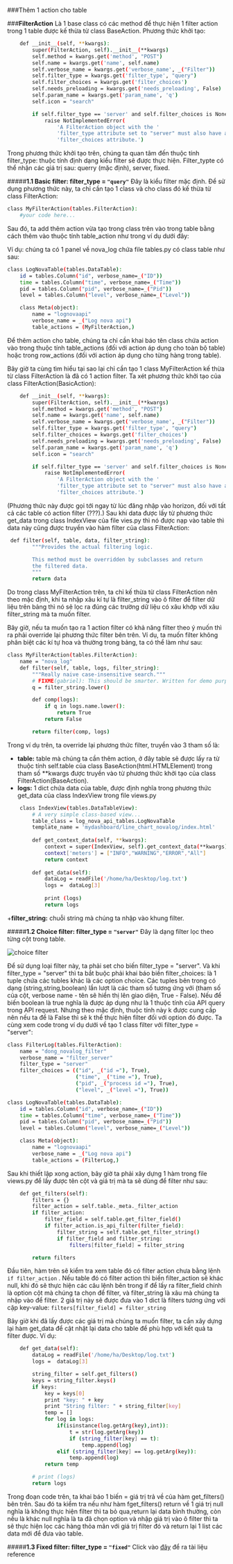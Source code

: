 ###Thêm 1 action cho table


###**FilterAction**
Là 1 base class có các method để thực hiện 1 filter action trong 1 table được kế thừa từ class BaseAction.
Phương thức khởi tạo:
```sh
    def __init__(self, **kwargs):
        super(FilterAction, self).__init__(**kwargs)
        self.method = kwargs.get('method', "POST")
        self.name = kwargs.get('name', self.name)
        self.verbose_name = kwargs.get('verbose_name', _("Filter"))
        self.filter_type = kwargs.get('filter_type', "query")
        self.filter_choices = kwargs.get('filter_choices')
        self.needs_preloading = kwargs.get('needs_preloading', False)
        self.param_name = kwargs.get('param_name', 'q')
        self.icon = "search"

        if self.filter_type == 'server' and self.filter_choices is None:
            raise NotImplementedError(
                'A FilterAction object with the '
                'filter_type attribute set to "server" must also have a'
                'filter_choices attribute.')
```
Trong phương thức khởi tạo trên, chúng ta quan tâm đến thuộc tính filter_type: thuộc tính định dạng kiểu filter sẽ được thực hiện. Filter_typte có thể nhận các giá trị sau: querry (mặc định), server, fixed.

#####**1.1  Basic filter: filter_type = `"query"`**
Đây là kiểu filter mặc định.
Để sử dụng phương thức này, ta chỉ cần tạo 1 class và cho class đó kế thừa từ class FilterAction:
```sh
class MyFilterAction(tables.FilterAction):
    #your code here...
```
Sau đó, ta add thêm action vừa tạo trong class trên vào trong table bằng cách thêm vào thuộc tính table_action như trong ví dụ dưới đây:

Ví dụ: chúng ta có 1 panel về nova_log chứa file tables.py có class table như sau:
```sh
class LogNovaTable(tables.DataTable):
    id = tables.Column("id", verbose_name=_("ID"))
    time = tables.Column("time", verbose_name=_("Time"))
    pid = tables.Column("pid", verbose_name=_("Pid"))
    level = tables.Column("level", verbose_name=_("Level"))

    class Meta(object):
        name = "lognovaapi"
        verbose_name = _("Log nova api")
        table_actions = (MyFilterAction,)
```
Để thêm action cho table, chúng ta chỉ cần khai báo tên class chứa action vào trong thuộc tính table_actions (đối với action áp dụng cho toàn bộ table) hoặc trong row_actions (đối với action áp dụng cho từng hàng trong table).

Bây giờ ta cùng tìm hiểu tại sao lại chỉ cần tạo 1 class MyFilterAction kế thừa từ class FilterAction là đã có 1 action filter.
Ta xét phương thức khởi tạo của class FilterAction(BasicAction):
```sh
    def __init__(self, **kwargs):
        super(FilterAction, self).__init__(**kwargs)
        self.method = kwargs.get('method', "POST")
        self.name = kwargs.get('name', self.name)
        self.verbose_name = kwargs.get('verbose_name', _("Filter"))
        self.filter_type = kwargs.get('filter_type', "query")
        self.filter_choices = kwargs.get('filter_choices')
        self.needs_preloading = kwargs.get('needs_preloading', False)
        self.param_name = kwargs.get('param_name', 'q')
        self.icon = "search"

        if self.filter_type == 'server' and self.filter_choices is None:
            raise NotImplementedError(
                'A FilterAction object with the '
                'filter_type attribute set to "server" must also have a '
                'filter_choices attribute.')
```
(Phương thức này được gọi tới ngay từ lúc đăng nhập vào horizon, đối với tất cả các table có action filter (???).)
Sau khi data được lấy từ phương thức get_data trong class IndexView của file vies.py thì nó được nạp vào table thì data này cũng được truyền vào hàm filter của class FilterAction:
```sh
 def filter(self, table, data, filter_string):
        """Provides the actual filtering logic.

        This method must be overridden by subclasses and return
        the filtered data.
        """
        return data
```
Do trong class MyFilterAction trên, ta chỉ kế thừa từ class FilterAction nên theo mặc định, khi ta nhập xâu kí tự là filter_string vào ô filter để filter dữ liệu trên bảng thì nó sẽ lọc ra đúng các trường dữ liệu có xâu khớp với xâu filter_string mà ta muốn filter.

Bây giờ, nếu ta muốn tạo ra 1 action filter có khả năng filter theo ý muốn thì ra phải override lại phương thức filter bên trên.
Ví dụ, ta muốn filter không phân biệt các kí tự hoa và thường trong bảng, ta có thể làm như sau:
```sh
class MyFilterAction(tables.FilterAction):
    name = "nova_log"
    def filter(self, table, logs, filter_string):
        """Really naive case-insensitive search."""
        # FIXME(gabriel): This should be smarter. Written for demo purposes.
        q = filter_string.lower()

        def comp(logs):
            if q in logs.name.lower():
                return True
            return False

        return filter(comp, logs)
```
Trong ví dụ trên, ta override lại phương thức filter, truyền vào 3 tham số là:
+ **table:** table mà chúng ta cần thêm action, ở đây table sẽ được lấy ra từ thuộc tính self.table của class BaseAction(html.HTMLElement) trong tham số **kwargs được truyền vào từ phương thức khởi tạo của class FilterAction(BaseAction). 
+ **logs:** 1 dict chứa data của table, được định nghĩa trong phương thức get_data của class IndexView trong file views.py
 
```sh
	class IndexView(tables.DataTableView):
	    # A very simple class-based view...
	    table_class = log_nova_api_tables.LogNovaTable
	    template_name = 'mydashboard/line_chart_novalog/index.html'
	
	    def get_context_data(self, **kwargs):
	        context = super(IndexView, self).get_context_data(**kwargs)
	        context['meters'] = ["INFO","WARNING","ERROR","All"]
	        return context
	
	    def get_data(self):
	        dataLog = readFile('/home/ha/Desktop/log.txt')
	        logs =  dataLog[3]
	
	        print (logs)
	        return logs
```
+**filter_string:** chuỗi string mà chúng ta nhập vào khung filter.


#####**1.2  Choice filter: filter_type = `"server"`**
Đây là dạng filter lọc theo từng cột trong table.

![choice filter](http://i.imgur.com/bDFaYQq.png)

Để sử dụng loại filter này, ta phải set cho biến filter_type = "server". Và khi filter_type = "server" thì ta bắt buộc phải khai báo biến filter_choices: là 1 tuple chứa các tubles khác là các option choice. Các tuples bên trong có dạng (string,string,boolean) lần lượt là các tham số tương ứng với (tham số của cột, verbose name - tên sẽ hiển thị lên giao diện, True - False). Nếu để biến boolean là true nghĩa là được áp dụng như là 1 thuộc tính của API query trong API request. Nhưng theo mặc định, thuộc tính này k được cung cấp nên nếu ta để là False thì sẽ k thể thực hiện filter đối với option đó được.
Ta cùng xem code trong ví dụ dưới về tạo 1 class filter với filter_type = "server":
```sh
class FilterLog(tables.FilterAction):
    name = "dong_novalog_filter"
    verbose_name = "filter_server"
    filter_type = "server"
    filter_choices = (("id", _("id ="), True),
                      ("time", _("time ="), True),
                      ("pid", _("process id ="), True),
                      ("level", _("level ="), True))

class LogNovaTable(tables.DataTable):
    id = tables.Column("id", verbose_name=_("ID"))
    time = tables.Column("time", verbose_name=_("Time"))
    pid = tables.Column("pid", verbose_name=_("Pid"))
    level = tables.Column("level", verbose_name=_("Level"))

    class Meta(object):
        name = "lognovaapi"
        verbose_name = _("Log nova api")
        table_actions = (FilterLog,)
```
Sau khi thiết lập xong action, bây giờ ta phải xây dựng 1 hàm trong file views.py để lấy được tên cột và giá trị mà ta sẽ dùng để filter như sau:
```sh
    def get_filters(self):
        filters = {}
        filter_action = self.table._meta._filter_action
        if filter_action:
            filter_field = self.table.get_filter_field()
            if filter_action.is_api_filter(filter_field):
                filter_string = self.table.get_filter_string()
                if filter_field and filter_string:
                    filters[filter_field] = filter_string

        return filters
```
Đầu tiên, hàm trên sẽ kiểm tra xem table đó có filter action chưa bằng lệnh `if filter_action` . Nếu table đó có filter action thì biến filter_action sẽ khác null, khi đó sẽ thực hiện các câu lệnh bên trong if để lấy ra filter_field chính là option cột mà chúng ta chọn để filter, và filter_string là xâu mà chúng ta nhập vào để filter. 2 giá trị này sẽ được đưa vào 1 dict là filters tương ứng với cặp key-value:  `filters[filter_field] = filter_string`

Bây giờ khi đã lấy được các giá trị mà chúng ta muốn filter, ta cần xây dựng lại hàm get_data để cật nhật lại data cho table để phù hợp với kết quả ta filter được.
Ví dụ:
```sh
    def get_data(self):
        dataLog = readFile('/home/ha/Desktop/log.txt')
        logs =  dataLog[3]

        string_filter = self.get_filters()
        keys = string_filter.keys()
        if keys:
            key = keys[0]
            print "key: " + key
            print "String filter: " + string_filter[key]
            temp = []
            for log in logs:
                if(isinstance(log.getArg(key),int)):
                    t = str(log.getArg(key))
                    if (string_filter[key] == t):
                        temp.append(log)
                elif (string_filter[key] == log.getArg(key)):
                    temp.append(log)
            return temp

        # print (logs)
        return logs
```
Trong đoạn code trên, ta khai báo 1 biến = giá trị trả về của hàm get_filters() bên trên. Sau đó ta kiểm tra nếu như hàm fget_filters() return về 1 giá trị null nghĩa là không thực hiện filter thì ta bỏ qua,return lại data bình thường, còn nếu là khác null nghĩa là ta đã chọn option và nhập giá trị vào ô filter thì ta sẽ thực hiện lọc các hàng thỏa mãn với giá trị filter đó và return lại 1 list các data mới để đưa vào table.

#####**1.3  Fixed filter: filter_type = `"fixed"`**
Click vào [đây](https://github.com/cloudcomputinghust/CloudTestbed/blob/master/k58/nguyen_van_duc/Docker_in_Horizon.md#fix-button-filter) để ra tài liệu reference 





